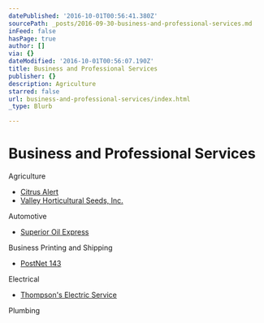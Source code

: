 ```yaml
---
datePublished: '2016-10-01T00:56:41.380Z'
sourcePath: _posts/2016-09-30-business-and-professional-services.md
inFeed: false
hasPage: true
author: []
via: {}
dateModified: '2016-10-01T00:56:07.190Z'
title: Business and Professional Services
publisher: {}
description: Agriculture
starred: false
url: business-and-professional-services/index.html
_type: Blurb

---
```

# Business and Professional Services

Agriculture

* [Citrus Alert][0]
* [Valley Horticultural Seeds, Inc.][1]

Automotive

* [Superior Oil Express][2]

Business Printing and Shipping

* [PostNet 143][3]

Electrical

* [Thompson's Electric Service][4]

Plumbing

[0]: https://www.facebook.com/SuperiorOilExpress/ "Texas Citrus Pest & Disease Management"
[1]: http://host.trustab.org/valleyhorticulturalseeds "Valley Horticultural Seeds"
[2]: https://www.facebook.com/SuperiorOilExpress/ "Superior Oil Express"
[3]: http://www.postnet.com/mission-tx143 "PostNet"
[4]: http://directory.missionchamber.com/listing/thompsons-electric-service/ "Thompson's Electric Service"